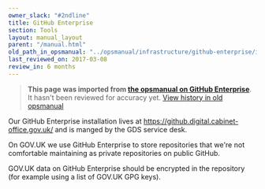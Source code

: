 ```yaml
---
owner_slack: "#2ndline"
title: GitHub Enterprise
section: Tools
layout: manual_layout
parent: "/manual.html"
old_path_in_opsmanual: "../opsmanual/infrastructure/github-enterprise/index.md"
last_reviewed_on: 2017-03-08
review_in: 6 months
---
```


> **This page was imported from [the opsmanual on GitHub Enterprise](https://github.com/alphagov/govuk-legacy-opsmanual)**.
It hasn't been reviewed for accuracy yet.
[View history in old opsmanual](https://github.com/alphagov/govuk-legacy-opsmanual/tree/master/infrastructure/github-enterprise/index.md)


Our GitHub Enterprise installation lives at https://github.digital.cabinet-office.gov.uk/ and is manged
by the GDS service desk.

On GOV.UK we use GitHub Enterprise to store repositories that we're not comfortable
maintaining as private repositories on public GitHub.

GOV.UK data on GitHub Enterprise should be encrypted in the repository (for example
using a list of GOV.UK GPG keys).
